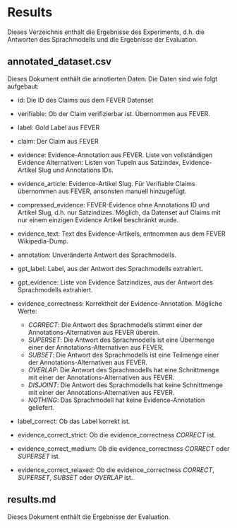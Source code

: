# Results
Dieses Verzeichnis enthält die Ergebnisse des Experiments, d.h. die Antworten des Sprachmodells und die Ergebnisse der Evaluation.

## annotated_dataset.csv
Dieses Dokument enthält die annotierten Daten. Die Daten sind wie folgt aufgebaut:

- id: Die ID des Claims aus dem FEVER Datenset

- verifiable: Ob der Claim verifizierbar ist. Übernommen aus FEVER.

- label: Gold Label aus FEVER

- claim: Der Claim aus FEVER

- evidence: Evidence-Annotation aus FEVER. Liste von vollständigen Evidence Alternativen: Listen von Tupeln aus Satzindex, Evidence-Artikel Slug und Annotations IDs.

- evidence_article: Evidence-Artikel Slug. Für Verifiable Claims übernommen aus FEVER, ansonsten manuell hinzugefügt.

- compressed_evidence: FEVER-Evidence ohne Annotations ID und Artikel Slug, d.h. nur Satzindizes. Möglich, da Datenset auf Claims mit nur einem einzigen Evidence Artikel beschränkt wurde.

- evidence_text: Text des Evidence-Artikels, entnommen aus dem FEVER Wikipedia-Dump.

- annotation: Unveränderte Antwort des Sprachmodells.

- gpt_label: Label, aus der Antwort des Sprachmodells extrahiert.

- gpt_evidence: Liste von Evidence Satzindizes, aus der Antwort des Sprachmodells extrahiert.

- evidence_correctness: Korrektheit der Evidence-Annotation. Mögliche Werte: 
  - _CORRECT_: Die Antwort des Sprachmodells stimmt einer der Annotations-Alternativen aus FEVER überein.
  - _SUPERSET_: Die Antwort des Sprachmodells ist eine Übermenge einer der Annotations-Alternativen aus FEVER.
  - _SUBSET_: Die Antwort des Sprachmodells ist eine Teilmenge einer der Annotations-Alternativen aus FEVER.
  - _OVERLAP_: Die Antwort des Sprachmodells hat eine Schnittmenge mit einer der Annotations-Alternativen aus FEVER.
  - _DISJOINT_: Die Antwort des Sprachmodells hat keine Schnittmenge mit einer der Annotations-Alternativen aus FEVER.
  - _NOTHING_: Das Sprachmodell hat keine Evidence-Annotation geliefert.

- label_correct: Ob das Label korrekt ist.

- evidence_correct_strict: Ob die evidence_correctness _CORRECT_ ist.

- evidence_correct_medium: Ob die evidence_correctness _CORRECT_ oder _SUPERSET_ ist.

- evidence_correct_relaxed: Ob die evidence_correctness _CORRECT_, _SUPERSET_, _SUBSET_ oder _OVERLAP_ ist.

## results.md
Dieses Dokument enthält die Ergebnisse der Evaluation.